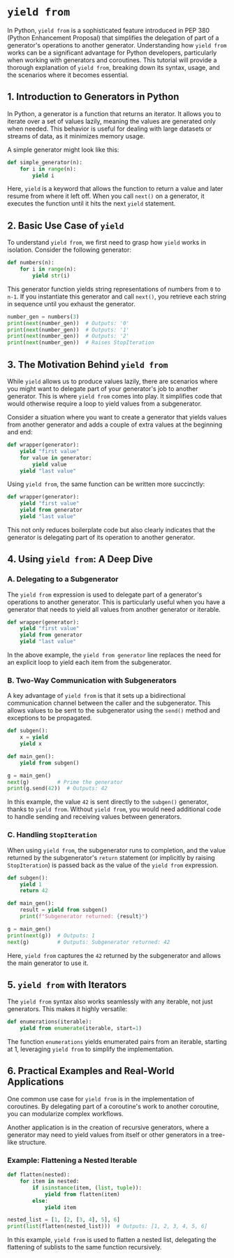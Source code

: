 # `yield from`

In Python, `yield from` is a sophisticated feature introduced in PEP 380 (Python Enhancement Proposal) that simplifies the delegation of part of a generator's operations to another generator. Understanding how `yield from` works can be a significant advantage for Python developers, particularly when working with generators and coroutines. This tutorial will provide a thorough explanation of `yield from`, breaking down its syntax, usage, and the scenarios where it becomes essential.

## 1. Introduction to Generators in Python

In Python, a generator is a function that returns an iterator. It allows you to iterate over a set of values lazily, meaning the values are generated only when needed. This behavior is useful for dealing with large datasets or streams of data, as it minimizes memory usage.

A simple generator might look like this:

```python
def simple_generator(n):
    for i in range(n):
        yield i
```

Here, `yield` is a keyword that allows the function to return a value and later resume from where it left off. When you call `next()` on a generator, it executes the function until it hits the next `yield` statement.

## 2. Basic Use Case of `yield`

To understand `yield from`, we first need to grasp how `yield` works in isolation. Consider the following generator:

```python
def numbers(n):
    for i in range(n):
        yield str(i)
```

This generator function yields string representations of numbers from `0` to `n-1`. If you instantiate this generator and call `next()`, you retrieve each string in sequence until you exhaust the generator.

```python
number_gen = numbers(3)
print(next(number_gen))  # Outputs: '0'
print(next(number_gen))  # Outputs: '1'
print(next(number_gen))  # Outputs: '2'
print(next(number_gen))  # Raises StopIteration
```

## 3. The Motivation Behind `yield from`

While `yield` allows us to produce values lazily, there are scenarios where you might want to delegate part of your generator's job to another generator. This is where `yield from` comes into play. It simplifies code that would otherwise require a loop to yield values from a subgenerator.

Consider a situation where you want to create a generator that yields values from another generator and adds a couple of extra values at the beginning and end:

```python
def wrapper(generator):
    yield "first value"
    for value in generator:
        yield value
    yield "last value"
```

Using `yield from`, the same function can be written more succinctly:

```python
def wrapper(generator):
    yield "first value"
    yield from generator
    yield "last value"
```

This not only reduces boilerplate code but also clearly indicates that the generator is delegating part of its operation to another generator.

## 4. Using `yield from`: A Deep Dive

### A. Delegating to a Subgenerator

The `yield from` expression is used to delegate part of a generator's operations to another generator. This is particularly useful when you have a generator that needs to yield all values from another generator or iterable.

```python
def wrapper(generator):
    yield "first value"
    yield from generator
    yield "last value"
```

In the above example, the `yield from generator` line replaces the need for an explicit loop to yield each item from the subgenerator.

### B. Two-Way Communication with Subgenerators

A key advantage of `yield from` is that it sets up a bidirectional communication channel between the caller and the subgenerator. This allows values to be sent to the subgenerator using the `send()` method and exceptions to be propagated.

```python
def subgen():
    x = yield
    yield x

def main_gen():
    yield from subgen()

g = main_gen()
next(g)         # Prime the generator
print(g.send(42))  # Outputs: 42
```

In this example, the value `42` is sent directly to the `subgen()` generator, thanks to `yield from`. Without `yield from`, you would need additional code to handle sending and receiving values between generators.

### C. Handling `StopIteration`

When using `yield from`, the subgenerator runs to completion, and the value returned by the subgenerator's `return` statement (or implicitly by raising `StopIteration`) is passed back as the value of the `yield from` expression.

```python
def subgen():
    yield 1
    return 42

def main_gen():
    result = yield from subgen()
    print(f"Subgenerator returned: {result}")

g = main_gen()
print(next(g))  # Outputs: 1
next(g)         # Outputs: Subgenerator returned: 42
```

Here, `yield from` captures the `42` returned by the subgenerator and allows the main generator to use it. 

## 5. `yield from` with Iterators

The `yield from` syntax also works seamlessly with any iterable, not just generators. This makes it highly versatile:

```python
def enumerations(iterable):
    yield from enumerate(iterable, start=1)
```

The function `enumerations` yields enumerated pairs from an iterable, starting at 1, leveraging `yield from` to simplify the implementation.

## 6. Practical Examples and Real-World Applications

One common use case for `yield from` is in the implementation of coroutines. By delegating part of a coroutine's work to another coroutine, you can modularize complex workflows.

Another application is in the creation of recursive generators, where a generator may need to yield values from itself or other generators in a tree-like structure.

### Example: Flattening a Nested Iterable

```python
def flatten(nested):
    for item in nested:
        if isinstance(item, (list, tuple)):
            yield from flatten(item)
        else:
            yield item

nested_list = [1, [2, [3, 4], 5], 6]
print(list(flatten(nested_list)))  # Outputs: [1, 2, 3, 4, 5, 6]
```

In this example, `yield from` is used to flatten a nested list, delegating the flattening of sublists to the same function recursively.